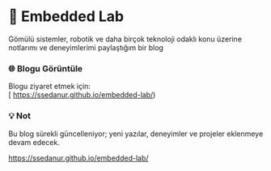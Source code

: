 # 🚀 Embedded Lab 
Gömülü sistemler, robotik ve daha birçok teknoloji odaklı konu üzerine notlarımı ve deneyimlerimi paylaştığım bir blog 

### 🌐 Blogu Görüntüle
Blogu ziyaret etmek için:  
[
https://ssedanur.github.io/embedded-lab/)

### 💡 Not
Bu blog sürekli güncelleniyor; yeni yazılar, deneyimler ve projeler eklenmeye devam edecek. 



https://ssedanur.github.io/embedded-lab/

